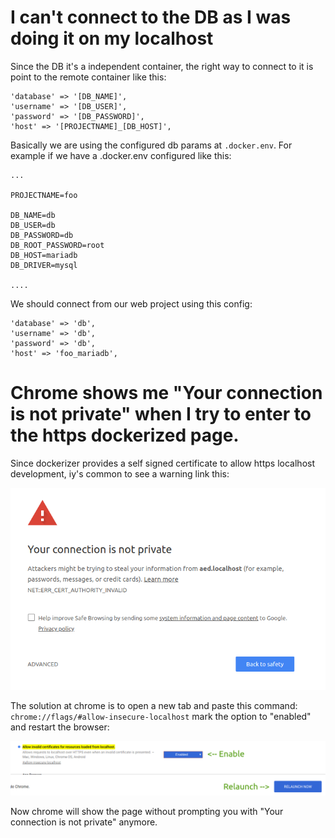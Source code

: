 # I can't connect to the DB as I was doing it on my localhost
Since the DB it's a independent container, the right way to connect to it is point to the remote container like this:

```
'database' => '[DB_NAME]',
'username' => '[DB_USER]',
'password' => '[DB_PASSWORD]',
'host' => '[PROJECTNAME]_[DB_HOST]',
```
Basically we are using the configured db params at `.docker.env`. For example if we have a .docker.env configured like this: 

```
...

PROJECTNAME=foo

DB_NAME=db
DB_USER=db
DB_PASSWORD=db
DB_ROOT_PASSWORD=root
DB_HOST=mariadb
DB_DRIVER=mysql

....
```

We should connect from our web project using this config:
```
'database' => 'db',
'username' => 'db',
'password' => 'db',
'host' => 'foo_mariadb',
```

# Chrome shows me "Your connection is not private" when I try to enter to the https dockerized page.

Since dockerizer provides a self signed certificate to allow https localhost development, iy's common to see a warning link this:

![](img/your-connection-is-not-private.png)

The solution at chrome is to open a new tab and paste this command: `chrome://flags/#allow-insecure-localhost` mark the option to "enabled" and restart the browser:

![](img/conf-chrome-allow-https-self-signed.png) 

Now chrome will show the page without prompting you with "Your connection is not private" anymore.
